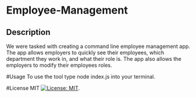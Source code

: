 # Employee-Management

## Description

We were tasked with creating a command line employee management app. The app allows employers to quickly see their employees, which department they work in, and what their role is. The app also allows the employers to modify their employees roles.

#Usage
To use the tool type node index.js into your terminal.

#License
MIT [![License: MIT](https://img.shields.io/badge/License-MIT-yellow.svg)](https://opensource.org/licenses/MIT).

